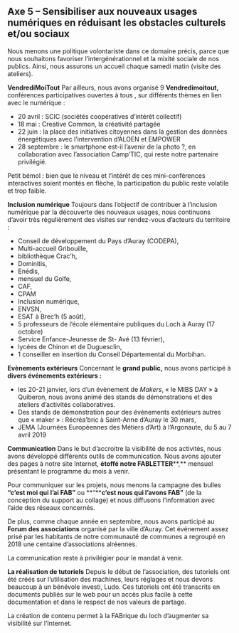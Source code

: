 ## Axe 5 – Sensibiliser aux nouveaux usages numériques en réduisant les obstacles culturels et/ou sociaux

Nous menons une politique volontariste dans ce domaine précis, parce que nous souhaitons favoriser l’intergénérationnel et la mixité sociale de nos publics. Ainsi, nous assurons un accueil chaque samedi matin (visite des ateliers).

**VendrediMoiTout**
Par ailleurs, nous avons organisé 9 **Vendredimoitout,** conférences participatives ouvertes à tous , sur différents thèmes en lien avec le numérique :

- 20 avril : SCIC (sociétés coopératives d’intérêt collectif)
- 18 mai : Creative Common, la créativité partagée
- 22 juin : la place des initiatives citoyennes dans la gestion des données énergétiques avec l’intervention d’ALOEN et EMPOWER
- 28 septembre : le smartphone est-il l’avenir de la photo ?, en collaboration avec l’association Camp’TIC, qui reste notre partenaire privilégié.

Petit bémol : bien que le niveau et l’intérêt de ces mini-conférences interactives soient montés en flèche, la participation du public reste volatile et trop faible.

**Inclusion numérique**
Toujours dans l’objectif de contribuer à l’inclusion numérique par la découverte des nouveaux usages, nous continuons d’avoir très régulièrement des visites sur rendez-vous d’acteurs du territoire :

- Conseil de développement du Pays d’Auray (CODEPA),
- Multi-accueil Gribouille,
- bibliothèque Crac’h,
- Dominitis,
- Enédis,
- mensuel du Golfe,
- CAF,
- CPAM
- Inclusion numérique,
- ENVSN,
- ESAT à Brec’h (5 août),
- 5 professeurs de l’école élémentaire publiques du Loch à Auray (17 octobre)
- Service Enfance-Jeunesse de St- Avé (13 février),
- lycées de Chinon et de Duguesclin,
- 1 conseiller en insertion du Conseil Départemental du Morbihan.

**Evènements extérieurs**
Concernant le **grand public,** nous avons participé à **divers événements extérieurs :**

- les 20-21 janvier, lors d’un évènement de *Makers*, « le MIBS DAY » à Quiberon,  nous avons animé des stands de démonstrations et des ateliers d’activités collaboratives.
- Des stands de démonstration pour des événements extérieurs autres que « maker » : Récréa’bric à Saint-Anne d’Auray le 30 mars,
- JEMA (Journées Européennes des Métiers d’Art) à l’Argonaute, du 5 au 7 avril 2019

**Communication**
Dans le but d’accroitre la visibilité de nos activités, nous avons développé différents outils de communication. Nous avons ajouter des pages à notre site Internet, **étoffé notre FABLETTER****,** mensuel présentant le programme du mois à venir.

Pour communiquer sur les projets, nous menons la campagne des bulles **“c’est moi qui l’ai FAB”** ou **“****c’est nous qui l’avons FAB”** (de la conception du support au collage) et nous diffusons l’information avec l’aide des réseaux concernés.

De plus, comme chaque année en septembre, nous avons participé au **Forum des associations** organisé par la ville d’Auray. Cet événement assez prisé par les habitants de notre communauté de communes a regroupé en 2018 une centaine d’associations alréennes.

La communication reste à privilégier pour le mandat à venir.

**La réalisation de tutoriels**
Depuis le début de l’association, des tutoriels ont été créés sur l’utilisation des machines, leurs réglages et nous devons beaucoup à un bénévole investi, Ludo. Ces tutoriels ont été transcrits en documents publiés sur le web pour un accès plus facile à cette documentation et dans le respect de nos valeurs de partage.

La création de contenu permet à la FABrique du loch d’augmenter sa visibilité sur l’Internet.
